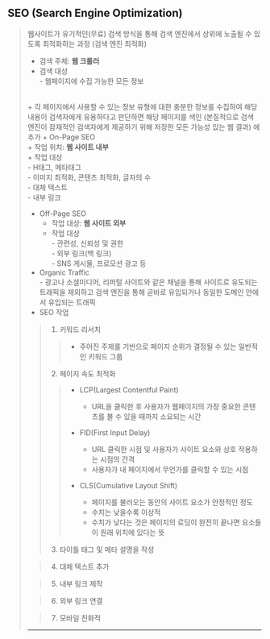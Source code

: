 <link rel="stylesheet" href="./css/memoStyle.css"/>

## SEO (Search Engine Optimization)
> 웹사이트가 유기적인(무료) 검색 방식을 통해 검색 엔진에서 상위에 노출될 수 있도록 최적화하는 과정 (검색 엔진 최적화)<br>
> + 검색 주체: <strong>웹 크롤러</strong><br>
> + 검색 대상
> <br> - 웹페이지에 수집 가능한 모든 정보
> <br>
>   + 각 페이지에서 사용할 수 있는 정보 유형에 대한 충분한 정보를 수집하여 해당 내용이 검색자에게 유용하다고 판단하면 해당 페이지를 색인 (본질적으로 검색 엔진이 잠재적인 검색자에게 제공하기 위해 저장한 모든 가능성 있는 웹 결과) 에 추가
> + On-Page SEO<br>
>   + 작업 위치: <strong>웹 사이트 내부</strong><br>
>   + 작업 대상
> <br> - H태그, 메타태그
> <br> -  이미지 최적화, 콘텐츠 최적화, 글자의 수
> <br> - 대체 텍스트
> <br> - 내부 링크
>
> + Off-Page SEO<br>
>   + 작업 대상: <strong>웹 사이트 외부</strong><br>
>   + 작업 대상
> <br> - 관련성, 신뢰성 및 권한
> <br> - 외부 링크(백 링크)
> <br> - SNS 게시물, 프로모션 광고 등
> + Organic Traffic
> <br> - 광고나 소셜미디어, 리퍼럴 사이트와 같은 채널을 통해 사이트로 유도되는 트래픽을 제외하고 검색 엔진을 통해 곧바로 유입되거나 동일한 도메인 안에서 유입되는 트래픽
> + SEO 작업
>> 1. 키워드 리서치 
>>> + 주어진 주제를 기반으로 페이지 순위가 결정될 수 있는 일반적인 키워드 그룹
>>
>> 2. 페이지 속도 최적화
>>> + LCP(Largest Contentful Paint)
>>>   + URL을 클릭한 후 사용자가 웹페이지의 가장 중요한 콘텐츠를 볼 수 있을 때까지 소요되는 시간 
>>> 
>>> + FID(First Input Delay)
>>>   + URL 클릭한 시점 및 사용자가 사이트 요소와 상호 작용하는 시점의 간격
>>>   + 사용자가 내 페이지에서 무언가를 클릭할 수 있는 시점 
>>>
>>> + CLS(Cumulative Layout Shift)
>>>   + 페이지를 불러오는 동안의 사이트 요소가 안정적인 정도
>>>   + 수치는 낮을수록 이상적
>>>   + 수치가 낮다는 것은 페이지의 로딩이 완전히 끝나면 요소들이 원래 위치에 있다는 뜻
>> 3. 타이틀 태그 및 메타 설명을 작성
>
>> 4. 대체 텍스트 추가
>
>> 5. 내부 링크 제작
>
>> 6. 외부 링크 연결
>
>> 7. 모바일 친화적
> ---